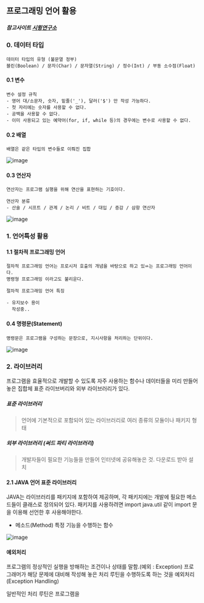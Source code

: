 ## 프로그래밍 언어 활용

##### 참고사이트 [시뮝연구소](https://simuing.tistory.com/entry/2021-%EC%A0%95%EB%B3%B4%EC%B2%98%EB%A6%AC%EA%B8%B0%EC%82%AC-%ED%95%84%EA%B8%B0%EC%9A%94%EC%95%BD-%ED%94%84%EB%A1%9C%EA%B7%B8%EB%9E%98%EB%B0%8D-%EC%96%B8%EC%96%B4-%ED%99%9C%EC%9A%A9)  

### 0. 데이터 타입
```
데이터 타입의 유형 (불문열 정부)
블린(Boolean) / 문자(Char) / 문자열(String) / 정수(Int) / 부동 소수점(Float)
```
#### 0.1 변수
```
변수 설정 규칙
- 영어 대/소문자, 숫자, 밑줄('_'), 달러('$') 만 작성 가능하다.
- 첫 자리에는 숫자를 사용할 수 없다.
- 공백을 사용할 수 없다.
- 이미 사용되고 있는 예약어(for, if, while 등)의 경우에는 변수로 사용할 수 없다.
```
#### 0.2 배열
```
배열은 같은 타입의 변수들로 이뤄진 집합
```
![image](https://user-images.githubusercontent.com/43161245/161936605-5a27c5da-d1f2-4c5f-815d-0ca6ac70916f.png)

#### 0.3 연산자
```
연산자는 프로그램 실행을 위해 연산을 표현하는 기호이다.

연산자 분류
- 산술 / 시프트 / 관계 / 논리 / 비트 / 대입 / 증감 / 삼항 연산자
```
![image](https://user-images.githubusercontent.com/43161245/161936921-e3645628-7c8b-46c6-9e79-92bf1295b9d6.png)

### 1. 언어특성 활용
#### 1.1 절차적 프로그래밍 언어
```
절차적 프로그래밍 언어는 프로시저 호출의 개념을 바탕으로 하고 있ㅆ는 프로그래밍 언어이다.
명령형 프로그래밍 이라고도 불리운다.

절차적 프로그래밍 언어 특징 

- 유지보수 용이
  작성중.. 
```


#### 0.4 명령문(Statement)
```
명령문은 프로그램을 구성하는 문장으로, 지시사항을 처리하는 단위이다.
```
![image](https://user-images.githubusercontent.com/43161245/161937481-ba1e7da0-2438-4ce0-a358-323acb45066a.png)

### 2. 라이브러리

프로그램을 효율적으로 개발할 수 있도록 자주 사용하는 함수나 데이터들을 미리 만들어놓은 집합체
표준 라이브버리와 외부 라이브러리가 있다.

##### 표준 라이브러리
> 언어에 기본적으로 포함되어 있는 라이브러리로 여러 종류의 모듈이나 패키지 형태

##### 외부 라이브러리 (써드 파티 라이브러리)
> 개발자들이 필요한 기능들을 만들어 인터넷에 공유해놓은 것. 다운로드 받아 설치

#### 2.1 JAVA 언어 표준 라이브러리
JAVA는 라이브러리를 패키지에 포함하여 제공하며, 각 패키지에는 개발에 필요한 메소드들이 클래스로 정의되어 있다.
패키지를 사용하려면 import java.util 같이 import 문을 이용해 선언한 후 사용해야한다.

* 메소드(Method) 특정 기능을 수행하는 함수

![image](https://user-images.githubusercontent.com/43161245/161931118-14d77c3d-2af4-412d-9500-ee2dc8cc3a5b.png)

#### 예외처리

프로그램의 정상적인 실행을 방해하는 조건이나 상태를 말함.(예외 : Exception)
프로그래머가 해당 문제에 대비해 작성해 놓은 처리 루틴을 수행하도록 하는 것을 예외처리(Exception Handling)

일반적인 처리 루틴은 프로그램을 
